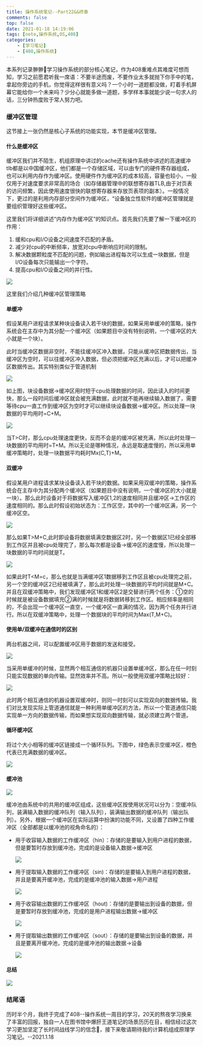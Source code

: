 ```yaml
---
title: 操作系统笔记--Part22&&终章
comments: false
top: false
date: 2021-01-18 14:19:06
tags: [note,操作系统,OS,408]
categories: 
	- [学习笔记]
	- [408,操作系统]
---
```


本系列记录翀翀👦学习操作系统的部分核心笔记，作为408重难点其难度可想而知，学习之前愿君听我一席语：不要半途而废，不要作业太多就抛下你手中的笔，拿起你旁边的手机，你觉得这样很有意义吗？一个小时一道题都没做，盯着手机屏幕它能给你一个未来吗？少分心就能多做一道题，多学样本事就能少说一句求人的话，三分钟热度败于常人努力吧。

<!-- more -->

### 缓冲区管理

这节接上一张仍然是核心子系统的功能实现，本节是缓冲区管理。

#### 什么是缓冲区

缓冲区我们并不陌生，机组原理中讲过的cache还有操作系统中讲述的高速缓冲tlb都是以中国缓冲区，他们都是一个存储区域，可以由专门的硬件寄存器组成，也可以利用内存作为缓冲区。使用硬件作为缓冲区的成本较高，容量也较小，一般仅用于对速度要求非常高的场合（如存储器管理中的联想寄存器TLB,由于对页表的访问频繁，因此使用速度很快的联想寄存器来存放页表项的副本）。一般情况下，更过的是利用内存部分空间作为缓冲区，“设备独立性软件的缓冲区管理就是要组织管理好这些缓冲区。

这里我们将详细讲述“内存作为缓冲区”的知识点。首先我们先要了解一下缓冲区的作用：

1. 缓和cpu和I/O设备之间速度不匹配的矛盾。
2. 减少对cpu的中断频率，放宽对cpu中断响应时间的限制。
3. 解决数据颗粒度不匹配的问题，例如输出进程每次可以生成一块数据，但是I/O设备每次只能输出一个字符。
4. 提高cpu和I/O设备之间的并行性。

![](https://gitee.com/Langwenchong/figure-bed/raw/master/20210118142724.png)

这里我们介绍几种缓冲区管理策略

#### 单缓冲

假设某用户进程请求某种块设备读入若干块的数据，如果采用单缓冲的策略，操作系统会在主存中为其分配一个缓冲区（如果题目中没有特别说明，一个缓冲区的大小就是一个块）。

此时当缓冲区数据非空时，不能往缓冲区冲入数据，只能从缓冲区把数据传出，当缓冲区为空时，可以往缓冲区冲入数据，但必须把缓冲区充满以后，才可以把缓冲区数据传出。其实特别类似于管道机制

![](https://gitee.com/Langwenchong/figure-bed/raw/master/20210118143215.png)

如上图，块设备数据->缓冲区用时短于cpu处理数据的时间，因此读入的时间更快，那么一段时间后缓冲区就会被充满数据，此时就不能再继续输入数据了，需要等待cpu一直工作到缓冲区为空时才可以继续块设备数据->缓冲区。所以处理一块数据的平均用时=C+M。

![](https://gitee.com/Langwenchong/figure-bed/raw/master/20210118143651.png)

当T>C时，那么cpu处理速度更快，反而不会是的缓冲区被充满，所以此时处理一块数据的平均用时=T+M。所以无论是哪种情况，永远是取速度慢的，所以采用单缓冲策略时，处理一块数据平均耗时Mx(C,T)+M。

#### 双缓冲

假设某用户进程请求某块设备读入若干块的数据。如果采用双缓冲的策略，操作系统会在主存中为其分配两个缓冲区（如果题目中没有说明，一个缓冲区的大小就是一块）。那么此时设备对于将数据写入缓冲区1,2的速度相同并且缓冲区->工作区的速度相同的。那么此时假设初始状态为：工作区空，其中的一个缓冲区满，另一个缓冲区空。

![](https://gitee.com/Langwenchong/figure-bed/raw/master/20210118144312.png)

那么如果T>M+C,此时即设备将数据填满空数据区2时，另一个数据区1已经全部移到工作区并且被cpu处理完了，那么每次都是设备->缓冲区的速度慢，所以处理一块数据的平均时间就是T。

![](https://gitee.com/Langwenchong/figure-bed/raw/master/20210118144639.png)

如果此时T<M=c，那么也就是当满缓冲区1数据移到工作区且被cpu处理完之前，另一个空的缓冲区2已经被填满了，那么此时处理一块数据的平均时间就是M+C。并且在双缓冲策略中，我们发现缓冲区1和缓冲区2是交替进行两个任务：①空的时候就是被设备数据填充②满的时候就是将数据转移到工作区。相应频率是相同的，不会出现一个缓冲区一直空，一个缓冲区一直满的情况，因为两个任务并行进行。所以在双缓冲策略中，处理一个数据块的平均时间为Max(T,M+C)。

#### 使用单/双缓冲在通信时的区别

两台机器之间，可以配置缓冲区用于数据的发送和接受。

![](https://gitee.com/Langwenchong/figure-bed/raw/master/20210118145122.png)

当采用单缓冲的时候，显然两个相互通信的机器只设置单缓冲区，那么在任一时刻只能实现数据的单向传输。显然效率并不高。所以一般使用双缓冲策略比较好：

![](https://gitee.com/Langwenchong/figure-bed/raw/master/20210118145240.png)

此时两个相互通信的机器设置双缓冲时，则同一时刻可以实现双向的数据传输。我们对比发现实际上管道通信就是一种利用单缓冲区的方法，所以一个管道通信只能实现单一方向的数据传输，而如果想实现双向数据传输，就必须建立两个管道。

#### 循环缓冲区

将过个大小相等的缓冲区链接成一个循环队列。下图中，绿色表示空缓冲区，橙色代表已充满数据的缓冲区。

![](https://gitee.com/Langwenchong/figure-bed/raw/master/20210118145538.png)

#### 缓冲池

![](https://gitee.com/Langwenchong/figure-bed/raw/master/20210118151005.png)

缓冲池由系统中的共用的缓冲区组成，这些缓冲区按使用状况可以分为：空缓冲队列，装满输入数据的缓冲队列（输入队列），装满输出数据的缓冲队列（输出队列）。另外，根据一个缓冲区在实际运算中扮演的功能不同，又设置了四种工作缓冲区（全部都是以缓冲池的视角命名的）：

- 用于收容输入数据的工作缓冲区（hin）：存储的是要输入到用户进程的数据，但是要暂时存放到缓冲池，完成的是设备输入数据->缓冲区

  ![](https://gitee.com/Langwenchong/figure-bed/raw/master/20210118151129.png)

- 用于提取输入数据的工作缓冲区（sin)：存储的是要输入到用户进程的数据，并且是要离开缓冲池，完成的是缓冲池的输入数据->用户进程

  ![](https://gitee.com/Langwenchong/figure-bed/raw/master/20210118151251.png)

- 用于收容输出数据的工作缓冲区（hout)：存储的是要输出到设备的数据，但是要暂时存放到缓冲池，完成的是用户进程输出数据->缓冲区

  ![](https://gitee.com/Langwenchong/figure-bed/raw/master/20210118151331.png)

- 用于提取输出数据的工作缓冲区（sout）：存储的是要输出到设备的数据，并且是要离开缓冲池，完成的是缓冲池的输出数据->设备

  ![](https://gitee.com/Langwenchong/figure-bed/raw/master/20210118151402.png)

#### 总结

![](https://gitee.com/Langwenchong/figure-bed/raw/master/20210118151432.png)

### 结尾语

历时半个月，我终于完成了408--操作系统一周目的学习，20天的熬夜学习换来了丰富的回报，独自一人在图书馆中爆肝王道笔记的场景历历在目，相信经过这次学习更加坚定了长时间战线学习的信念👊，接下来敬请期待我的计算机组成原理学习笔记。--2021.1.18






